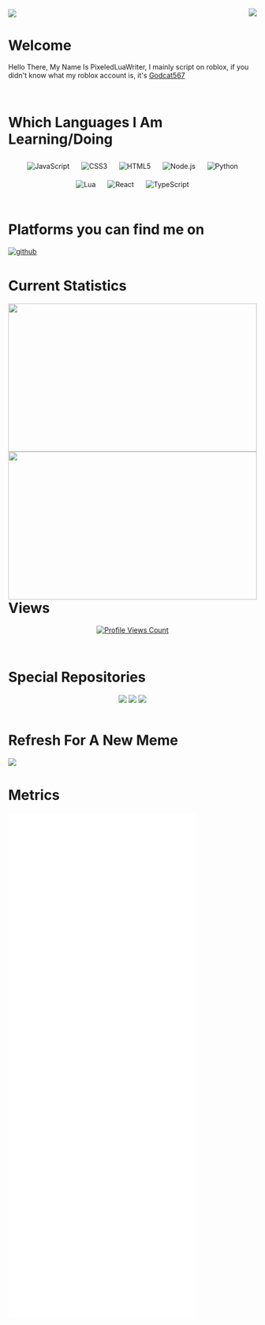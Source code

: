 #
<img align="right" height="200" src="https://media.giphy.com/media/ao9DUiTKH60XS/giphy.gif"/>
<img align="center" height="200" src="https://cdn.discordapp.com/attachments/909780383728545844/920737352522022932/robo_boogie.gif"/>

# Welcome  
Hello There, My Name Is PixeledLuaWriter, I mainly script on roblox, if you didn't know what my roblox account is, it's [Godcat567](https://roblox.com/users/335228723/profile)  
  

<br/>  



# Which Languages I Am Learning/Doing

<div align="center" style="border: 0 solid #e5e7eb; border-radius: 6px 6px;">  
    <img style="margin: 10px" src="https://profilinator.rishav.dev/skills-assets/javascript-original.svg" alt="JavaScript" height="50" />  
    <img style="margin: 10px" src="https://profilinator.rishav.dev/skills-assets/css3-original-wordmark.svg" alt="CSS3" height="50" />  
    <img style="margin: 10px" src="https://profilinator.rishav.dev/skills-assets/html5-original-wordmark.svg" alt="HTML5" height="50" />  
    <img style="margin: 10px" src="https://profilinator.rishav.dev/skills-assets/nodejs-original-wordmark.svg" alt="Node.js" height="50" />  
    <img style="margin: 10px" src="https://profilinator.rishav.dev/skills-assets/python-original.svg" alt="Python" height="50" />  
    <img style="margin: 10px" src="https://upload.wikimedia.org/wikipedia/commons/c/cf/Lua-Logo.svg" alt="Lua" height="50" />
    <img style="margin: 10px" src="https://profilinator.rishav.dev/skills-assets/react-original-wordmark.svg" alt="React" height="50" />
    <img style="margin: 10px" src="https://profilinator.rishav.dev/skills-assets/typescript-original.svg" alt="TypeScript" height="50" />
</div>  

<br/>  



# Platforms you can find me on  
<a href="https://github.com/PixeledLuaWriter" target="_blank">
<img src=https://img.shields.io/badge/github-%2324292e.svg?&style=for-the-badge&logo=github&logoColor=white alt=github style="margin-bottom: 5px;" />
</a>  
  

<br/>  



# Current Statistics
<div align="center">
  <img src="https://github-readme-stats-owq72dwj5-pixeledluawriter.vercel.app/api?username=PixeledLuaWriter&show_icons=true&count_private=true&hide_border=true&bg_color=62,af00fa,0a00af&text_color=aff" align="left" style="width: 100%" height="300" />
  <img src="https://github-readme-stats-owq72dwj5-pixeledluawriter.vercel.app/api/top-langs/?username=PixeledLuaWriter&hide_border=true&bg_color=62,af00aa,00008f&text_color=00ffff" align="left" style="width: 100%" height="300" />
</div>

<br />

# Views

<a href="https://github.com/PixeledLuaWriter">
  <p align="center">
    <img src="https://komarev.com/ghpvc/?username=pixeledluawriter" alt="Profile Views Count">
  </p>
</a>

<br />

# Special Repositories

<div align="center">
  <img src="https://github-readme-stats-owq72dwj5-pixeledluawriter.vercel.app/api/pin?username=pixeledluawriter&repo=PixeledLuaWriter.github.io&show_owner=false&bg_color=62,323232,646464,1a1a1a&text_color=aff"/>
  <img src="https://github-readme-stats-owq72dwj5-pixeledluawriter.vercel.app/api/pin?username=pixeledluawriter&repo=RbxChatLoggerModules&show_owner=false&bg_color=62,323232,646464,1a1a1a&text_color=aff"/>
  <img src="https://github-readme-stats-owq72dwj5-pixeledluawriter.vercel.app/api/pin?username=anuraghazra&repo=github-readme-stats&show_owner=false&bg_color=62,323232,646464,1a1a1a&text_color=aff"/>
</div>

<br />

# Refresh For A New Meme

<img height="400" src="https://memer-api.live/randommeme"/>
<br />

# Metrics

![Metrics](/github-metrics.svg)
